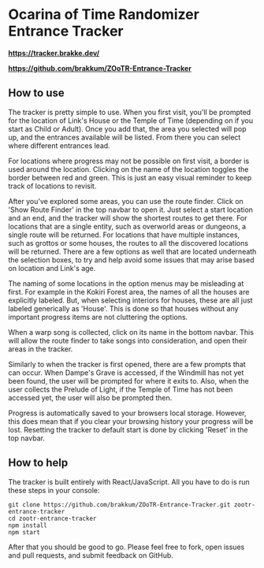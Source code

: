 
# Ocarina of Time Randomizer Entrance Tracker
**https://tracker.brakke.dev/**

**https://github.com/brakkum/ZOoTR-Entrance-Tracker**
## How to use

The tracker is pretty simple to use. When you first visit, you'll be prompted for the location of Link's House or the Temple of Time (depending on if you start as Child or Adult).
Once you add that, the area you selected will pop up, and the entrances available will be listed.
From there you can select where different entrances lead.

For locations where progress may not be possible on first visit, a border is used around the location.
Clicking on the name of the location toggles the border between red and green.
This is just an easy visual reminder to keep track of locations to revisit.

After you've explored some areas, you can use the route finder.
Click on 'Show Route Finder' in the top navbar to open it.
Just select a start location and an end, and the tracker will show the shortest routes to get there.
For locations that are a single entity, such as overworld areas or dungeons, a single route will be returned.
For locations that have multiple instances, such as grottos or some houses, the routes to all the discovered locations will be returned.
There are a few options as well that are located underneath the selection boxes, to try and help avoid some issues that may arise based on location and Link's age.

The naming of some locations in the option menus may be misleading at first.
For example in the Kokiri Forest area, the names of all the houses are explicitly labeled.
But, when selecting interiors for houses, these are all just labeled generically as 'House'.
This is done so that houses without any important progress items are not cluttering the options.

When a warp song is collected, click on its name in the bottom navbar.
This will allow the route finder to take songs into consideration, and open their areas in the tracker.

Similarly to when the tracker is first opened, there are a few prompts that can occur.
When Dampe's Grave is accessed, if the Windmill has not yet been found, the user will be prompted for where it exits to.
Also, when the user collects the Prelude of Light, if the Temple of Time has not been accessed yet, the user will also be prompted then.

Progress is automatically saved to your browsers local storage.
However, this does mean that if you clear your browsing history your progress will be lost.
Resetting the tracker to default start is done by clicking 'Reset' in the top navbar.

## How to help

The tracker is built entirely with React/JavaScript. All you have to do is run these steps in your console:
```
git clone https://github.com/brakkum/ZOoTR-Entrance-Tracker.git zootr-entrance-tracker
cd zootr-entrance-tracker
npm install
npm start
```
After that you should be good to go.
Please feel free to fork, open issues and pull requests, and submit feedback on GitHub.
